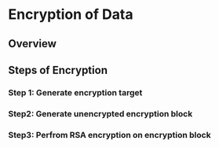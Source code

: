 
# Encryption of Data

## Overview


## Steps of Encryption

### Step 1: Generate encryption target


### Step2: Generate unencrypted encryption block

### Step3: Perfrom RSA encryption on encryption block
